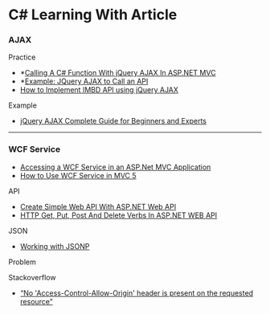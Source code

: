 ﻿
# C# Learning With Article


### AJAX

Practice
- *[Calling A C# Function With jQuery AJAX In ASP.NET MVC](http://www.c-sharpcorner.com/article/calling-a-c-sharp-function-with-jquery-ajax-in-asp-net-mvc/)
- *[Example: JQuery AJAX to Call an API](http://www.yogihosting.com/example-jquery-ajax-call-api/)
- [How to Implement IMBD API using jQuery AJAX](http://www.yogihosting.com/imdb-api-jquery-ajax/)

Example

- [jQuery AJAX Complete Guide for Beginners and Experts](http://www.yogihosting.com/jquery-ajax/)


----

### WCF Service

- [Accessing a WCF Service in an ASP.Net MVC Application](http://www.c-sharpcorner.com/UploadFile/krishnasarala/accessing-wcf-service-in-Asp-Net-mvc-application/)
- [How to Use WCF Service in MVC 5](http://www.c-sharpcorner.com/UploadFile/b07128/how-to-use-wcf-service-in-mvc-5/)

API

- [Create Simple Web API With ASP.NET Web API](http://www.c-sharpcorner.com/article/create-simple-web-api-in-asp-net-mvc/)
- [HTTP Get, Put, Post And Delete Verbs In ASP.NET WEB API](http://www.c-sharpcorner.com/article/http-get-put-post-and-delete-verbs-in-asp-net-web-api/)

JSON

- [Working with JSONP](https://learn.jquery.com/ajax/working-with-jsonp/)

Problem

Stackoverflow
- [“No 'Access-Control-Allow-Origin' header is present on the requested resource”](http://stackoverflow.com/questions/20035101/no-access-control-allow-origin-header-is-present-on-the-requested-resource)
